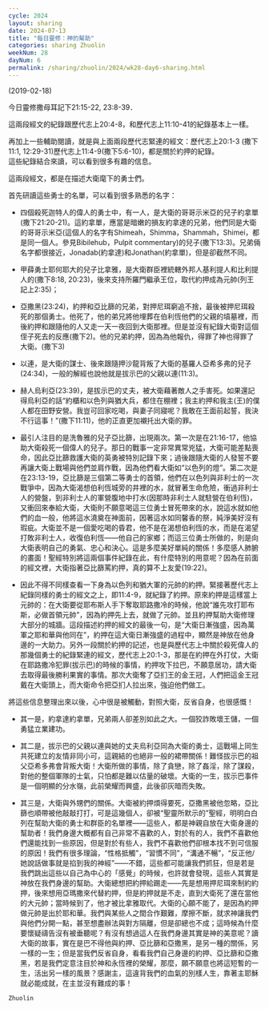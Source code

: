 ```yaml
---
cycle: 2024
layout: sharing
date: 2024-07-13
title: "每日靈修：神的幫助"
categories: sharing Zhuolin
weekNum: 28
dayNum: 6
permalink: /sharing/zhuolin/2024/wk28-day6-sharing.html
---
```

(2019-02-18)

今日靈修撒母耳記下21:15-22, 23:8-39．   

這兩段經文的紀錄跟歷代志上20:4-8，和歷代志上11:10-41的紀錄基本上一樣。    

再加上一些輔助閱讀，就是與上面兩段歷代志緊連的經文：歷代志上20:1-3 (撒下11:1, 12:29-31)歷代志上11:4-9(撒下5:6-10)，都是關於約押的紀錄。  
這些紀錄結合來讀，可以看到很多有趣的信息。  

這兩段經文，都是在描述大衛麾下的勇士們。  

首先研讀這些勇士的名單，可以看到很多熟悉的名字：    
+ 四個殺死迦特人的偉人的勇士中，有一人，是大衛的哥哥示米亞的兒子約拿單(撒下21:20-21)。這約拿單，應當是暗嫩的損友約拿達的兄弟，他們同是大衛的哥哥示米亞(這個人的名字有Shimeah，Shimma，Shammah，Shimei，都是同一個人。參見Bibilehub，Pulpit commentary)的兒子(撒下13:3)。兄弟倆名字都很接近，Jonadab(約拿達)和Jonathan(約拿單)，但是卻截然不同。    

+ 甲薛勇士耶何耶大的兒子比拿雅，是大衛群臣裡統轄外邦人基利提人和比利提人的(撒下8:18, 20:23)，後來支持所羅門繼承王位，取代約押成為元帥(列王記上2:35)；  

+ 亞撒黑(23:24)，約押和亞比篩的兄弟，對押尼珥窮追不捨，最後被押尼珥殺死的那個勇士。他死了，他的弟兄將他埋葬在伯利恆他們的父親的墳墓裡，而後約押和跟隨他的人又走一天一夜回到大衛那裡。但是並沒有紀錄大衛對這個侄子死去的反應(撒下2)。他的兄弟約押，因為為他報仇，得罪了神也得罪了大衛。(撒下3)    

+ 以連，是大衛的謀士、後來跟隨押沙龍背叛了大衛的基羅人亞希多弗的兒子(24:34)，一般的解經也說他就是拔示巴的父親以連(11:3)。    

+ 赫人烏利亞(23:39)，是拔示巴的丈夫，被大衛藉著敵人之手害死。如果還記得烏利亞的話“約櫃和以色列與猶大兵，都住在棚裡；我主約押和我主(王)的僕人都在田野安營。我豈可回家吃喝，與妻子同寢呢？我敢在王面前起誓，我決不行這事！”(撒下11:11)，他的正直更加襯托出大衛的罪。    

+ 最引人注目的是洗魯雅的兒子亞比篩，出現兩次。第一次是在21:16-17，他協助大衛殺死一個偉人的兒子。那日的戰事一定非常異常兇猛，大衛可能差點喪命，因此亞比篩救護大衛的英勇被特別記錄下來；過後跟隨大衛的人發誓不要再讓大衛上戰場與他們並肩作戰，因為他們看大衛如“以色列的燈”。第二次是在23:13-19，亞比篩是三個第二等勇士的首領，他們在以色列與非利士的一次戰爭中，因為大衛渴想伯利恆城旁的井裡的水，就冒著生命危險，衝過非利士人的營盤，到非利士人的軍營腹地中打水(因那時非利士人就駐營在伯利恆)，又衝回來奉給大衛，大衛則不願意喝這三位勇士冒死帶來的水，說這水就如他們的血一般，他將這水澆奠在神面前，因著這水如同馨香的祭，純淨美好沒有瑕疵。大衛並不是一個愛吃喝的昏君，他不是在渴想伯利恆的水，而是在渴望打敗非利士人，收復伯利恆——他自己的家鄉；而這三位勇士所做的，則是向大衛表明自己的勇氣、忠心和決心。這是多麼美好單純的關係！多麼感人肺腑的畫面！聖經特別將這兩個事件紀錄在此，有什麼特別的用意呢？因為在前面的經文裡，大衛指著亞比篩罵約押，真的算不上友愛(19:22)。    

+ 因此不得不同樣查看一下身為以色列和猶大軍的元帥的約押。緊接著歷代志上紀錄同樣的勇士的經文之上，即11:4-9，就紀錄了約押。原來約押是這樣當上元帥的：在大衛要從耶布斯人手下奪取耶路撒冷的時候，他說“誰先攻打耶布斯，必做首領元帥”，因為約押先上去，就做了元帥。並且約押幫助大衛修理大部分的城牆。這段描述約押的經文的最後一句，是“大衛日漸強盛，因為萬軍之耶和華與他同在”，約押在這大衛日漸強盛的過程中，顯然是神放在他身邊的一大助力。另外一段關於約押的記述，也是與歷代志上中關於殺死偉人的那幾個勇士的紀錄緊連的經文，歷代志上20:1-3，那是在約押在外打仗，大衛在耶路撒冷犯罪(拔示巴)的時候的事情，約押攻下拉巴，不願意居功，請大衛去取得最後勝利果實的事情。那次大衛奪了亞扪王的金王冠，人們把這金王冠戴在大衛頭上，而大衛命令把亞扪人拉出來，強迫他們做工。  

將這些信息整理出來以後，心中很是被觸動，對照大衛，反省自身，也很感慨！  

+ 其一是，約拿達約拿單，兄弟兩人卻差別如此之大。一個狡詐敗壞王儲，一個勇猛立業建功。    

+ 其二是，拔示巴的父親以連與她的丈夫烏利亞同為大衛的勇士，這戰場上同生共死建立的友情非同小可，這親結的也絕非一般的裙帶關係！難怪拔示巴的祖父亞希多弗會背叛大衛！大衛所做的事情，除了貪戀，除了姦淫，除了謀殺，對他的整個軍隊的士氣，只怕都是難以估量的破壞。大衛的一生，拔示巴事件是一個明顯的分水嶺，此前榮耀而興盛，此後卻灰暗而失敗。    

+ 其三是，大衛與外甥們的關係。大衛被約押煩得要死，亞撒黑被他忽略，亞比篩也順帶被他敲敲打打，可是這幾個人，卻被“聖靈所默示的”聖經，明明白白列在幫助大衛的勇士和群臣的名單裡——這些人，都是神親自放在大衛身邊的幫助者！我們身邊大概都有自己非常不喜歡的人，對於有的人，我們不喜歡他們還能找到一些原因，但是對於有些人，我們不喜歡他們卻根本找不到可信服的原因！我們有很多理論，“性格抵觸”，“習慣不同”，“溝通不暢”，“反正他/她說話做事就是掐到我的神經”——不錯，這些都可能讓我們抓狂，但是若是我們跳出這些以自己為中心的「感覺」的時候，也許就會發現，這些人其實是神放在我們身邊的幫助。大衛總想把約押給踢走——先是想用押尼珥來制約約押，後來想用亞瑪撒來代替約押，但是約押就是不走，直到大衛死了還在當他的大元帥；當時候到了，他才被比拿雅取代。大衛的心願不能了，是因為約押做元帥是出於耶和華。我們與某些人之間合作艱難，摩擦不斷，就求神讓我們與他們分開一點，甚至想盡辦法與對方隔離，但是卻總也不成；這時候為什麼要懷疑禱告沒有被垂聽呢？有沒有想過這人在我們身邊其實是神的美意呢？讀大衛的故事，實在是巴不得他與約押、亞比篩和亞撒黑，是另一種的關係，另一樣的一生；但是當我們反省自身，看看我們自己身邊的約押、亞比篩和亞撒黑，若是我們定意注目於神和永恆裡的榮耀，那麼，願不願意也將這短暫的一生，活出另一樣的風景？感謝主，這違背我們的血氣的別樣人生，靠著主耶穌就必能成就，在主並沒有難成的事！  

`Zhuolin`  
